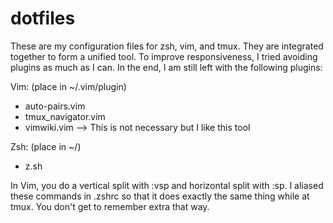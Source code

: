 # dotfiles
These are my configuration files for zsh, vim, and tmux. They are integrated together to form a unified tool. To improve responsiveness, I tried avoiding plugins as much as I can. In the end, I am still left with the following plugins:

Vim: (place in ~/.vim/plugin)
  - auto-pairs.vim
  - tmux_navigator.vim
  - vimwiki.vim --> This is not necessary but I like this tool

Zsh: (place in ~/)
  - z.sh

In Vim, you do a vertical split with :vsp and horizontal split with :sp. I aliased these commands in .zshrc so that it does exactly the same thing while at tmux. You don't get to remember extra that way.
